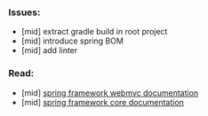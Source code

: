 ### Issues:

* [mid] extract gradle build in root project
* [mid] introduce spring BOM
* [mid] add linter


### Read:

* [mid] [spring framework webmvc documentation](https://docs.spring.io/spring-framework/docs/current/reference/html/web.html#mvc)
* [mid] [spring framework core documentation](https://docs.spring.io/spring-framework/docs/current/reference/html/core.html#spring-core)